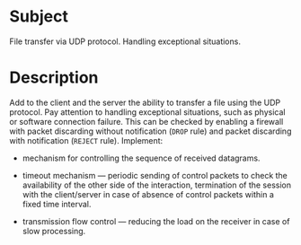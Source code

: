 # Subject

File transfer via UDP protocol. Handling exceptional situations.

# Description

Add to the client and the server the ability to transfer a file using the UDP
protocol. Pay attention to handling exceptional situations, such as physical
or software connection failure. This can be checked by enabling a firewall
with packet discarding without notification (`DROP` rule) and packet discarding
with notification (`REJECT` rule). Implement:

* mechanism for controlling the sequence of received datagrams.

* timeout mechanism — periodic sending of control packets to check the
  availability of the other side of the interaction, termination of the session
  with the client/server in case of absence of control packets within a fixed
  time interval.

* transmission flow control — reducing the load on the receiver in case of
  slow processing.
